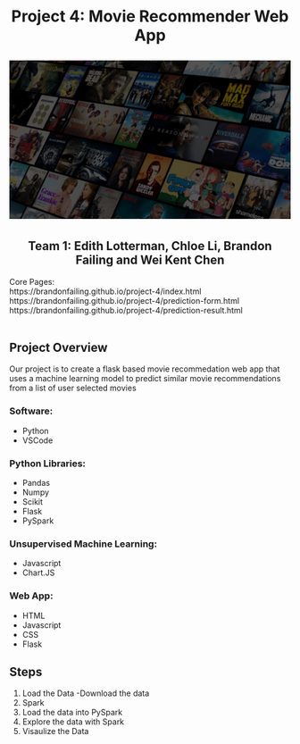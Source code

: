 <h1 align="center">Project 4: Movie Recommender Web App</h1)
<br>
<p>
<p align="center">
<img src=/assets/movie-recommender-header.jpg>
<h2 align="center">Team 1: Edith Lotterman, Chloe Li, Brandon Failing and Wei Kent Chen</h2></center>
</p>
Core Pages: <br>
https://brandonfailing.github.io/project-4/index.html <br>
https://brandonfailing.github.io/project-4/prediction-form.html <br>
https://brandonfailing.github.io/project-4/prediction-result.html <br>
<br>

## Project Overview

Our project is to create a flask based movie recommedation web app that uses a machine learning model to predict similar movie recommendations from a list of user selected movies<p>

<h3>Software:</h3>
<ul>
<li>Python
<li>VSCode
</ul>
<h3>Python Libraries:</h3>
<ul>
<li>Pandas
<li>Numpy
<li>Scikit
<li>Flask
<li>PySpark
</ul>
<h3>Unsupervised Machine Learning:</h3>
<ul>
<li>Javascript
<li>Chart.JS
</ul>
<h3>Web App:</h3>
<ul>
<li>HTML
<li>Javascript
<li>CSS
<li>Flask
</ul>


## Steps
<ol>
<li>Load the Data
    -Download the data
<li>Spark
  <li>Load the data into PySpark
  <li>Explore the data with Spark
 <li>Visaulize the Data
